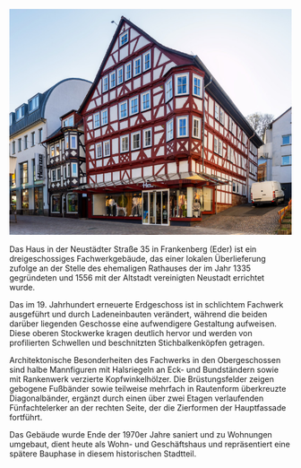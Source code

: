 ![Neustädter Rathaus](./images/frankenberg/p33.jpg)

Das Haus in der Neustädter Straße 35 in Frankenberg (Eder) ist ein dreigeschossiges Fachwerkgebäude, das einer lokalen Überlieferung zufolge an der Stelle des ehemaligen Rathauses der im Jahr 1335 gegründeten und 1556 mit der Altstadt vereinigten Neustadt errichtet wurde.

Das im 19. Jahrhundert erneuerte Erdgeschoss ist in schlichtem Fachwerk ausgeführt und durch Ladeneinbauten verändert, während die beiden darüber liegenden Geschosse eine aufwendigere Gestaltung aufweisen. Diese oberen Stockwerke kragen deutlich hervor und werden von profilierten Schwellen und beschnitzten Stichbalkenköpfen getragen.

Architektonische Besonderheiten des Fachwerks in den Obergeschossen sind halbe Mannfiguren mit Halsriegeln an Eck- und Bundständern sowie mit Rankenwerk verzierte Kopfwinkelhölzer. Die Brüstungsfelder zeigen gebogene Fußbänder sowie teilweise mehrfach in Rautenform überkreuzte Diagonalbänder, ergänzt durch einen über zwei Etagen verlaufenden Fünfachtelerker an der rechten Seite, der die Zierformen der Hauptfassade fortführt.

Das Gebäude wurde Ende der 1970er Jahre saniert und zu Wohnungen umgebaut, dient heute als Wohn- und Geschäftshaus und repräsentiert eine spätere Bauphase in diesem historischen Stadtteil.
